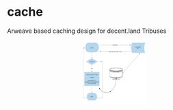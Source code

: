 # cache
Arweave based caching design for decent.land Tribuses

<center><img src="./cache-workflow.jpg" style="width: 150px; height: 150px"></center>

